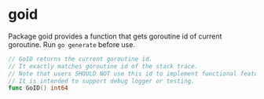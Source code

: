 goid
====
Package goid provides a function that gets goroutine id of current goroutine.
Run `go generate` before use.

```go
// GoID returns the current goroutine id.
// It exactly matches goroutine id of the stack trace.
// Note that users SHOULD NOT use this id to implement functional features such as goroutine local storage.
// It is intended to support debug logger or testing.
func GoID() int64
```
